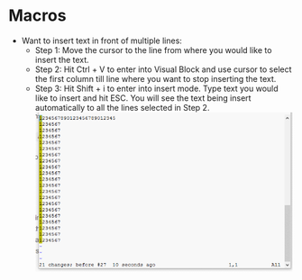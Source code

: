 



# Macros

- Want to insert text in front of multiple lines:
    - Step 1: Move the cursor to the line from where you would like to insert the text. 
    - Step 2: Hit Ctrl + V to enter into Visual Block and use cursor to select the first column till line where you want to stop inserting the text.
    - Step 3: Hit Shift + i to enter into insert mode. Type text you would like to insert and hit ESC. You will see the text being insert automatically to all the lines selected in Step 2.
    ![insert-gif](resources/1-insert-text-beginning-vim.gif)








